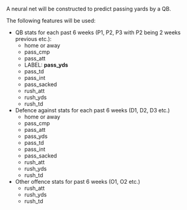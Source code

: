 A neural net will be constructed to predict passing yards by a QB.

The following features will be used:
* QB stats for each past 6 weeks (P1, P2, P3 with P2 being 2 weeks previous etc.):
    - home or away
    - pass_cmp
    - pass_att
    - LABEL: **pass_yds**
    - pass_td
    - pass_int
    - pass_sacked
    - rush_att
    - rush_yds
    - rush_td
* Defence against stats for each past 6 weeks (D1, D2, D3 etc.)
    - home or away
    - pass_cmp
    - pass_att
    - pass_yds
    - pass_td
    - pass_int
    - pass_sacked
    - rush_att
    - rush_yds
    - rush_td
* Other offence stats for past 6 weeks (O1, O2 etc.)
    - rush_att
    - rush_yds
    - rush_td